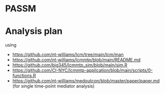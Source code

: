 # PASSM


# Analysis plan



using 
- https://github.com/nt-williams/lcm/tree/main/lcm/man
- https://github.com/nt-williams/lcmmtp/blob/main/README.md
- https://github.com/bjg345/lcmmtp_sim/blob/main/sim.R
- https://github.com/CI-NYC/lcmmtp-application/blob/main/scripts/0-functions.R
- https://github.com/nt-williams/medoutcon/blob/master/paper/paper.md (for single time-point mediator analysis)

